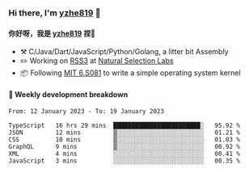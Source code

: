 ### Hi there, I'm [yzhe819](https://github.com/yzhe819) 👋

#### 你好呀，我是 [yzhe819](https://github.com/yzhe819) 捏👋

- :hammer_and_pick: C/Java/Dart/JavaScript/Python/Golang, a litter bit Assembly
- :pencil2: Working on [RSS3](https://github.com/NaturalSelectionLabs/RSS3) at [Natural Selection Labs](https://github.com/NaturalSelectionLabs)
- 📦 Following [MIT 6.S081](https://pdos.csail.mit.edu/6.S081/2020/) to write a simple operating system kernel



#### 📝 Weekly development breakdown

<!--START_SECTION:waka-->

```text
From: 12 January 2023 - To: 19 January 2023

TypeScript   16 hrs 29 mins  ████████████████████████░   95.92 %
JSON         12 mins         ▒░░░░░░░░░░░░░░░░░░░░░░░░   01.21 %
CSS          10 mins         ▒░░░░░░░░░░░░░░░░░░░░░░░░   01.03 %
GraphQL      9 mins          ▒░░░░░░░░░░░░░░░░░░░░░░░░   00.92 %
XML          4 mins          ░░░░░░░░░░░░░░░░░░░░░░░░░   00.41 %
JavaScript   3 mins          ░░░░░░░░░░░░░░░░░░░░░░░░░   00.35 %
```

<!--END_SECTION:waka-->



